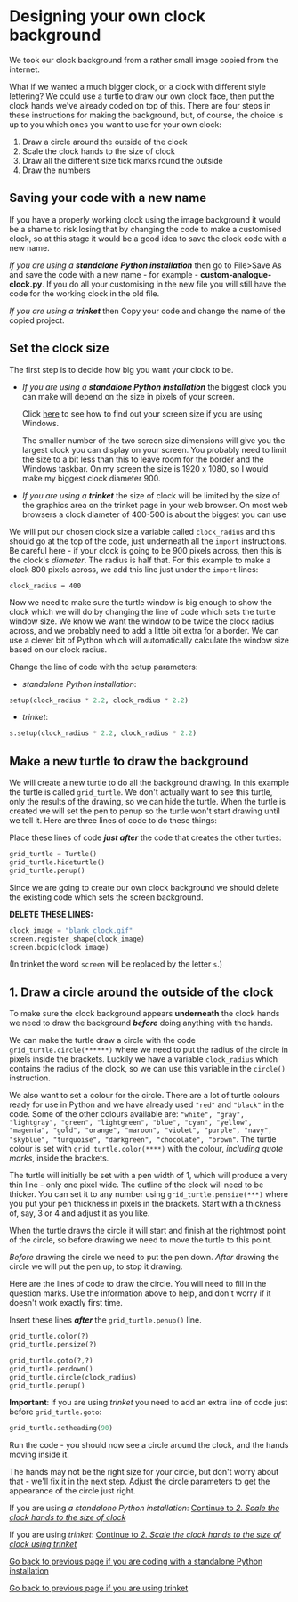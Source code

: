 # Designing your own clock background

We took our clock background from a rather small image copied from the internet.

What if we wanted a much bigger clock, or a clock with different style lettering? We could use a turtle to draw our own clock face, then put the clock hands we've already coded on top of this. There are four steps in these instructions for making the background, but, of course, the choice is up to you which ones you want to use for your own clock:

1. Draw a circle around the outside of the clock
2. Scale the clock hands to the size of clock
3. Draw all the different size tick marks round the outside
4. Draw the numbers

## Saving your code with a new name

If you have a properly working clock using the image background it would be a shame to risk losing that by changing the code to make a customised clock, so at this stage it would be a good idea to save the clock code with a new name.

_If you are using a **standalone Python installation**_ then go to File>Save As and save the code with a new name - for example - **custom-analogue-clock.py**. If you do all your customising in the new file you will still have the code for the working clock in the old file.

_If you are using a **trinket**_ then Copy your code and change the name of the copied project.

## Set the clock size

The first step is to decide how big you want your clock to be. 

- _If you are using a **standalone Python installation**_ the biggest clock you can make will  depend on the size in pixels of your screen.

   Click [here](SCREENSIZE.md) to see how to find out your screen size if you are using Windows.

   The smaller number of the two screen size dimensions will give you the largest clock you can display on your screen. You probably need to limit the size to a bit less than this to leave room for the border and the Windows taskbar. On my screen the size is 1920 x 1080, so I would make my biggest clock diameter 900.

- _If you are using a **trinket**_ the size of clock will be limited by the size of the graphics area on the trinket page in your web browser. On most web browsers a clock diameter of 400-500 is about the biggest you can use

We will put our chosen clock size a variable called ```clock_radius``` and this should go at the top of the code, just underneath all the ```import``` instructions. Be careful here - if your clock is going to be 900 pixels across, then this is the clock's *diameter*. The radius is half that. For this example to make a clock 800 pixels across, we add this line just under the ```import``` lines:

```
clock_radius = 400
```

Now we need to make sure the turtle window is big enough to show the clock which we will do by changing the line of code which sets the turtle window size. We know we want the window to be twice the clock radius across, and we probably need to add a little bit extra for a border. We can use a clever bit of Python which will automatically calculate the window size based on our clock radius.

Change the line of code with the setup parameters:

- _standalone Python installation_:

```python
setup(clock_radius * 2.2, clock_radius * 2.2)
```

- _trinket_:

```python
s.setup(clock_radius * 2.2, clock_radius * 2.2)
```

## Make a new turtle to draw the background

We will create a new turtle to do all the background drawing. In this example the turtle is called ```grid_turtle```. We don't actually want to see this turtle, only the results of the drawing, so we can hide the turtle. When the turtle is created we will set the pen to penup so the turtle won't start drawing until we tell it. Here are three lines of code to do these things:

Place these lines of code _**just after**_ the code that creates the other turtles:

```python
grid_turtle = Turtle()
grid_turtle.hideturtle()
grid_turtle.penup()
```

Since we are going to create our own clock background we should delete the existing code which sets the screen background.

**DELETE THESE LINES:**

```python
clock_image = "blank_clock.gif"
screen.register_shape(clock_image)
screen.bgpic(clock_image)
```
(In trinket the word ```screen``` will be replaced by the letter ```s```.)

## 1. Draw a circle around the outside of the clock

To make sure the clock background appears **underneath** the clock hands we need to draw the background _**before**_ doing anything with the hands.

We can make the turtle draw a circle with the code ```grid_turtle.circle(******)``` where we need to put the radius of the circle in pixels inside the brackets. Luckily we have a variable ```clock_radius``` which contains the radius of the clock, so we can use this variable in the ```circle()``` instruction.

We also want to set a colour for the circle. There are a lot of turtle colours ready for use in Python and we have already used ```"red"``` and ```"black"``` in the code. Some of the other colours available are: ```"white", "gray", "lightgray", "green", "lightgreen", "blue", "cyan", "yellow", "magenta", "gold", "orange", "maroon", "violet", "purple", "navy", "skyblue", "turquoise", "darkgreen", "chocolate", "brown"```. The turtle colour is set with ```grid_turtle.color(****)``` with the colour, _including quote marks_, inside the brackets.

The turtle will initially be set with a pen width of 1, which will produce a very thin line - only one pixel wide. The outline of the clock will need to be thicker. You can set it to any number using ```grid_turtle.pensize(***)``` where you put your pen thickness in pixels in the brackets. Start with a thickness of, say, 3 or 4 and adjust it as you like.

When the turtle draws the circle it will start and finish at the rightmost point of the circle, so before drawing we need to move the turtle to this point.

_Before_ drawing the circle we need to put the pen down. _After_ drawing the circle we will put the pen up, to stop it drawing.

Here are the lines of code to draw the circle. You will need to fill in the question marks. Use the information above to help, and don't worry if it doesn't work exactly first time.

Insert these lines _**after**_ the ```grid_turtle.penup()``` line.

```python
grid_turtle.color(?)
grid_turtle.pensize(?)

grid_turtle.goto(?,?)
grid_turtle.pendown()
grid_turtle.circle(clock_radius)
grid_turtle.penup()
```

**Important**: if you are using *trinket* you need to add an extra line of code just before ```grid_turtle.goto```:

```python
grid_turtle.setheading(90)
```

Run the code - you should now see a circle around the clock, and the hands moving inside it.

The hands may not be the right size for your circle, but don't worry about that - we'll fix it in the next step. Adjust the circle parameters to get the appearance of the circle just right.

If you are using *a standalone Python installation*:
[Continue to _2. Scale the clock hands to the size of clock_](README7.md)


If you are using *trinket*:
[Continue to _2. Scale the clock hands to the size of clock using trinket_](README7_trinket.md)


[Go back to previous page if you are coding with a standalone Python installation](../Step6-Making-the-hands-move)

[Go back to previous page if you are using trinket](../Step6-Making-the-hands-move/README_trinket.md)
